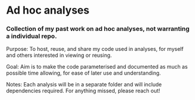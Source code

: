 # Ad hoc analyses

### Collection of my past work on ad hoc analyses, not warranting a individual repo.


Purpose: To host, reuse, and share my code used in analyses, for myself and others interested in viewing or reusing.

Goal: Aim is to make the code parameterised and documented as much as possible time allowing, for ease of later use and understanding.

Notes: Each analysis will be in a separate folder and will include dependencies required.
For anything missed, please reach out!
